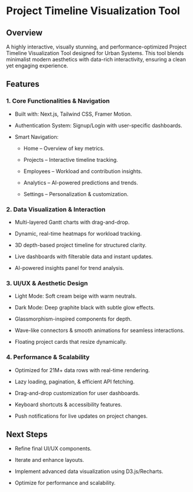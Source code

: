 # Project Timeline Visualization Tool

## Overview

A highly interactive, visually stunning, and performance-optimized Project Timeline Visualization Tool designed for Urban Systems. This tool blends minimalist modern aesthetics with data-rich interactivity, ensuring a clean yet engaging experience.

## Features

### 1.  Core Functionalities & Navigation

* Built with: Next.js, Tailwind CSS, Framer Motion.

* Authentication System: Signup/Login with user-specific dashboards.

* Smart Navigation:

    * Home – Overview of key metrics.
    
    * Projects – Interactive timeline tracking.
    
    * Employees – Workload and contribution insights.
    
    * Analytics – AI-powered predictions and trends.
    
    * Settings – Personalization & customization.

### 2. Data Visualization & Interaction

* Multi-layered Gantt charts with drag-and-drop.

* Dynamic, real-time heatmaps for workload tracking.

* 3D depth-based project timeline for structured clarity.

* Live dashboards with filterable data and instant updates.

* AI-powered insights panel for trend analysis.

### 3. UI/UX & Aesthetic Design

* Light Mode: Soft cream beige with warm neutrals.

* Dark Mode: Deep graphite black with subtle glow effects.

* Glassmorphism-inspired components for depth.

* Wave-like connectors & smooth animations for seamless interactions.

* Floating project cards that resize dynamically.

### 4. Performance & Scalability

* Optimized for 21M+ data rows with real-time rendering.

* Lazy loading, pagination, & efficient API fetching.

* Drag-and-drop customization for user dashboards.

* Keyboard shortcuts & accessibility features.

* Push notifications for live updates on project changes.

## Next Steps

* Refine final UI/UX components.

* Iterate and enhance layouts.

* Implement advanced data visualization using D3.js/Recharts.

* Optimize for performance and scalability.

